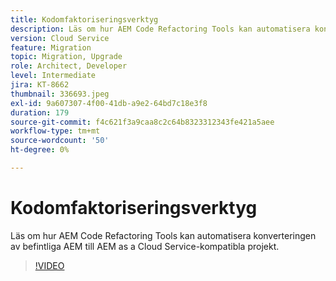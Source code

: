 ```yaml
---
title: Kodomfaktoriseringsverktyg
description: Läs om hur AEM Code Refactoring Tools kan automatisera konverteringen av befintliga AEM till AEM as a Cloud Service-kompatibla projekt.
version: Cloud Service
feature: Migration
topic: Migration, Upgrade
role: Architect, Developer
level: Intermediate
jira: KT-8662
thumbnail: 336693.jpeg
exl-id: 9a607307-4f00-41db-a9e2-64bd7c18e3f8
duration: 179
source-git-commit: f4c621f3a9caa8c2c64b8323312343fe421a5aee
workflow-type: tm+mt
source-wordcount: '50'
ht-degree: 0%

---
```


# Kodomfaktoriseringsverktyg

Läs om hur AEM Code Refactoring Tools kan automatisera konverteringen av befintliga AEM till AEM as a Cloud Service-kompatibla projekt.

>[!VIDEO](https://video.tv.adobe.com/v/336693?quality=12&learn=on)
